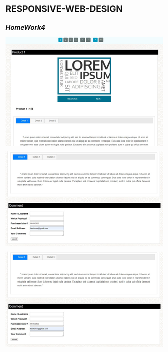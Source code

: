 # RESPONSIVE-WEB-DESIGN
## _HomeWork4_
 
![screenshot](https://github.com/flashomer/RESPONSIVE-WEB-DESIGN/blob/main/hw4/Screenshot.jpg)

![screenshot](https://github.com/flashomer/RESPONSIVE-WEB-DESIGN/blob/main/hw4/Screenshot_2.jpg)

![screenshot](https://github.com/flashomer/RESPONSIVE-WEB-DESIGN/blob/main/hw4/Screenshot_2.jpg)